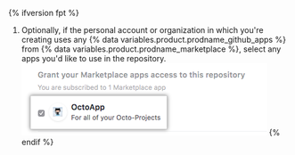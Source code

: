{% ifversion fpt %}
1. Optionally, if the personal account or organization in which you're creating uses any
{% data variables.product.prodname_github_apps %} from {% data variables.product.prodname_marketplace %}, select any apps you'd like to use in the repository.
  ![List of your account's {% data variables.product.prodname_github_apps %} from {% data variables.product.prodname_marketplace %} and option to grant access](/assets/images/help/repository/create-repository-choose-marketplace-apps.png)
{% endif %}
